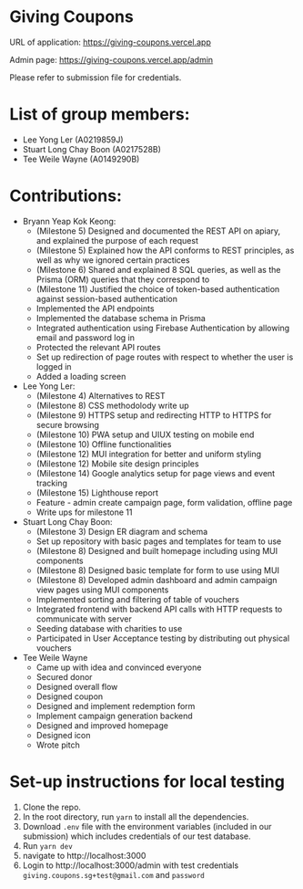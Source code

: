 # Giving Coupons

URL of application: https://giving-coupons.vercel.app

Admin page: https://giving-coupons.vercel.app/admin

Please refer to submission file for credentials.

# List of group members:

- Lee Yong Ler (A0219859J)
- Stuart Long Chay Boon (A0217528B)
- Tee Weile Wayne (A0149290B)

# Contributions:

- Bryann Yeap Kok Keong:
  - (Milestone 5) Designed and documented the REST API on apiary, and explained the purpose of each request
  - (Milestone 5) Explained how the API conforms to REST principles, as well as why we ignored certain practices
  - (Milestone 6) Shared and explained 8 SQL queries, as well as the Prisma (ORM) queries that they correspond to
  - (Milestone 11) Justified the choice of token-based authentication against session-based authentication
  - Implemented the API endpoints
  - Implemented the database schema in Prisma 
  - Integrated authentication using Firebase Authentication by allowing email and password log in
  - Protected the relevant API routes
  - Set up redirection of page routes with respect to whether the user is logged in
  - Added a loading screen
- Lee Yong Ler:
  - (Milestone 4) Alternatives to REST
  - (Milestone 8) CSS methodolody write up
  - (Milestone 9) HTTPS setup and redirecting HTTP to HTTPS for secure browsing
  - (Milestone 10) PWA setup and UIUX testing on mobile end
  - (Milestone 10) Offline functionalities
  - (Milestone 12) MUI integration for better and uniform styling
  - (Milestone 12) Mobile site design principles
  - (Milestone 14) Google analytics setup for page views and event tracking
  - (Milestone 15) Lighthouse report
  - Feature - admin create campaign page, form validation, offline page
  - Write ups for milestone 11
- Stuart Long Chay Boon:
  - (Milestone 3) Design ER diagram and schema
  - Set up repository with basic pages and templates for team to use
  - (Milestone 8) Designed and built homepage including using MUI components
  - (Milestone 8) Designed basic template for form to use using MUI
  - (Milestone 8) Developed admin dashboard and admin campaign view pages using MUI components
  - Implemented sorting and filtering of table of vouchers
  - Integrated frontend with backend API calls with HTTP requests to communicate with server
  - Seeding database with charities to use
  - Participated in User Acceptance testing by distributing out physical vouchers
- Tee Weile Wayne
  - Came up with idea and convinced everyone
  - Secured donor
  - Designed overall flow
  - Designed coupon
  - Designed and implement redemption form
  - Implement campaign generation backend
  - Designed and improved homepage
  - Designed icon
  - Wrote pitch

# Set-up instructions for local testing

1. Clone the repo.
2. In the root directory, run `yarn` to install all the dependencies.
3. Download `.env` file with the environment variables (included in our submission) which includes credentials of our test database.
4. Run `yarn dev`
5. navigate to http://localhost:3000
6. Login to http://localhost:3000/admin with test credentials `giving.coupons.sg+test@gmail.com` and `password`
